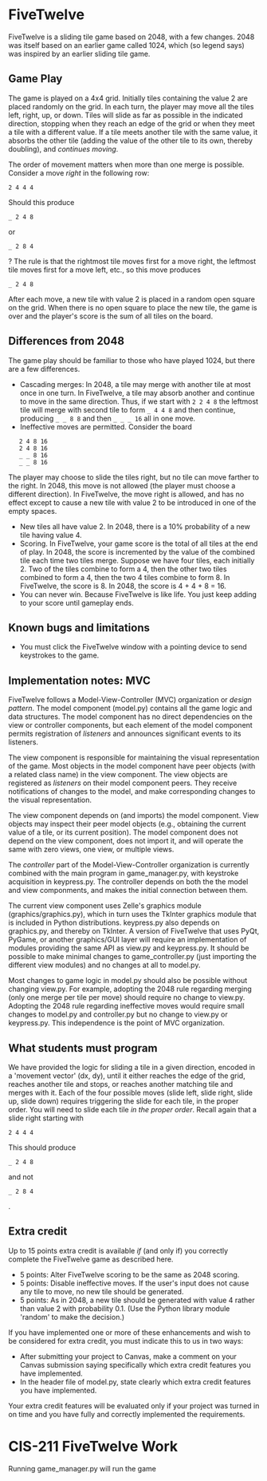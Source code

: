 # FiveTwelve

FiveTwelve is a sliding tile game based on 2048, with a few changes.  2048 was itself based on an earlier game called 1024, which (so legend says) was inspired by an earlier sliding tile game.  

## Game Play

The game is played on a 4x4 grid. Initially tiles containing the value 2 are placed randomly on the grid.  In each turn, the player may move all the tiles left, right, up, or down.  Tiles will slide as far as possible in the indicated direction, stopping when they reach an edge of the grid or when they meet a tile with a different value.  If a tile meets another tile with the same value, it absorbs the other tile (adding the value of the other tile to its own, thereby doubling), and *continues moving*. 

The order of movement matters when more than one merge is possible.  Consider a move *right* in the following row: 
```
2 4 4 4
```
Should this produce
```
_ 2 4 8
```
or  
```
_ 2 8 4
```
? The rule is that the rightmost tile moves first for a move right, the leftmost tile moves first for a move left, etc., so this move produces
```
_ 2 4 8
```

After each move, a new tile with value 2 is placed in a random open square on the grid.  When there is no open square to place the new tile, the game is over and the player's score is the sum of all tiles on the board.  

## Differences from 2048

The game play should be familiar to those who have played 1024, but there are a few differences. 

* Cascading merges:  In 2048, a tile may merge with another tile at most once in one turn.  In FiveTwelve, a tile may absorb another and continue to move in the same direction.  Thus, if we start with 
```2 2 4 8```
the leftmost tile will merge with second tile to form 
```_ 4 4 8```
and then continue, producing 
```_ _ 8 8```
and then 
```_ _ _ 16```
all in one move. 
* Ineffective moves are permitted.  Consider the board

```
   2 4 8 16
   2 4 8 16
   _ _ 8 16
   _ _ 8 16
```
The player may choose to slide the tiles right, but no tile can move farther to the right.  In 2048, this move is not allowed (the player must choose a different direction).  In FiveTwelve, the move right is allowed, and has no effect except to cause a new tile with value 2 to be introduced in one of the empty spaces. 

* New tiles all have value 2. In 2048, there is a 10% probability of a new tile having value 4. 
* Scoring.  In FiveTwelve, your game score is the total of all tiles at the end of play.  In 2048, the score is incremented by the value of the combined tile each time two tiles merge.  Suppose we have four tiles, each initially 2.  Two of the tiles combine to form a 4, then the other two tiles combined to form a 4, then the two 4 tiles combine to form 8.  In FiveTwelve, the score is 8.  In 2048, the score is 4 + 4 + 8 = 16. 
* You can never win.  Because FiveTwelve is like life.  You just keep adding to your score until gameplay ends. 

## Known bugs and limitations
* You must click the FiveTwelve window with a pointing device to send keystrokes to the game.  

## Implementation notes: MVC

FiveTwelve follows a Model-View-Controller (MVC) organization or *design pattern*.   The model component (model.py) contains all the game logic and data structures.  The model component has no direct dependencies on the view or controller components, but each element of the model component permits registration of *listeners* and announces significant events to its listeners.

The view component is responsible for maintaining the visual representation of the game.  Most objects in the model component have peer objects (with a related class name) in the view component. The view objects are registered as *listeners* on their model component peers. They receive notifications of changes to the model, and make corresponding changes to the visual representation. 

The view component depends on (and imports) the model component.  View objects may inspect their peer model objects (e.g., obtaining the current value of a tile, or its current position).  The model component does not depend on the view component, does not import it, and will operate the same with zero views, one view, or multiple views. 

The *controller* part of the Model-View-Controller organization is currently combined with the main program in game_manager.py, with keystroke acquisition in keypress.py.  The controller depends on both the the model and view componments, and makes the initial connection between them.  

The current view component uses Zelle's graphics module (graphics/graphics.py), which in turn uses the TkInter graphics module that is included in Python distributions.  keypress.py also depends on graphics.py, and thereby on TkInter.  A version of FiveTwelve that uses PyQt, PyGame, or another graphics/GUI layer will require an implementation of modules providing the same API as view.py and keypress.py.  It should be possible to make minimal changes to game_controller.py (just importing the different view modules) and no changes at all to model.py. 

Most changes to game logic in model.py should also be possible without changing view.py. For example, adopting the 2048 rule regarding merging (only one merge per tile per move) should require no change to view.py.  Adopting the 2048 rule regarding ineffective moves would require small changes to model.py and controller.py but no change to view.py or keypress.py.  This independence is the point of MVC organization. 

## What students must program

We have provided the logic for sliding a tile in a given direction, encoded in a 'movement vector' (dx, dy), until it either reaches the edge of the grid, reaches another tile and stops, or reaches another matching tile and merges with it.  Each of the four possible moves (slide left, slide right, slide up, slide down) requires triggering the slide for each tile, in the proper order.  You will need to slide each tile *in the proper order*. Recall again that a slide right starting with 
```
2 4 4 4
```
This should produce 
```
_ 2 4 8
```
and not  
```
_ 2 8 4
```
.  

## Extra credit

Up to 15 points extra credit is available *if* (and only if) you correctly complete the FiveTwelve game as described here. 

* 5 points:  Alter FiveTwelve scoring to be the same as 2048 scoring. 
* 5 points: Disable ineffective moves.  If the user's input does not cause any tile to move, no new tile should be generated. 
* 5 points: As in 2048, a new tile should be generated with value 4 rather than value 2 with probability 0.1.  (Use the Python library module 'random' to make the decision.) 

If you have implemented one or more of these enhancements and wish to be considered for extra credit, you must indicate this to us in two ways: 

* After submitting your project to Canvas, make a comment on your Canvas submission saying specifically which extra credit features you have implemented. 
* In the header file of model.py, state clearly which extra credit features you have implemented. 

Your extra credit features will be evaluated only if your project was turned in on time and you have fully and correctly implemented the requirements. 
 
# CIS-211 FiveTwelve Work
Running game_manager.py will run the game
